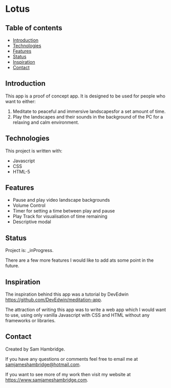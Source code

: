 # Lotus

## Table of contents
* [Introduction](#introduction)
* [Technologies](#technologies)
* [Features](#features)
* [Status](#status)
* [Inspiration](#inspiration)
* [Contact](#contact)

## Introduction
This app is a proof of concept app. It is designed to be used for people who want to either: 
1. Meditate to peaceful and immersive landscapesfor a set amount of time.
2. Play the landscapes and their sounds in the background of the PC for a relaxing and calm environment. 

## Technologies
This project is written with:
* Javascript
* CSS
* HTML-5

## Features

* Pause and play video landscape backgrounds 
* Volume Control
* Timer for setting a time between play and pause
* Play Track for visualisation of time remaining
* Descriptive modal

## Status

Project is: _inProgress.

There are a few more features I would like to add ats some point in the future.

## Inspiration

The inspiration behind this app was a tutorial by DevEdwin https://github.com/DevEdwin/meditation-app.

The attraction of writing this app was to write a web app which I would want to use, using only vanilla Javascript with CSS and HTML without any frameworks or libraries.

## Contact

Created by Sam Hambridge.

If you have any questions or comments feel free to email me at samjameshambridge@hotmail.com.

If you want to see more of my work then visit my website at https://www.samjameshambridge.com.
